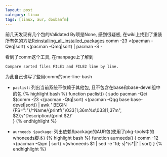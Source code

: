 ```yaml
---
layout: post
category: linux
tags: [linux, aur, doubanfm]
---
```


前几天发现有几个包的Validated By项是None, 感到很疑惑, 在wiki上找到了重装所有包的方法[Reinstalling_all_installed_packages](https://wiki.archlinux.org/index.php/Pacman_Tips#Reinstalling_all_installed_packages)
    comm -23 <(pacman -Qeq|sort) <(pacman -Qmq|sort) | pacman -S -

看到了comm这个工具, 在manpage上了解到

    Compare sorted files FILE1 and FILE2 line by line.
	
为此自己也写了些用comm的one-line-bash 

* `paclist`: 列出当前系统不依赖于其他包, 且不包含在base和base-devel组中的包 
{% highlight bash %} 
function paclist() {
    sudo pacman -Qei $(comm -23 <(pacman -Qtq|sort) <(pacman -Qqg base base-devel|sort)) |
    awk '  BEGIN {FS=":"}/^Name/{printf("\033[1;36m%s\033[1;37m", $2)}/^Description/{print $2}'  
}
{% endhighlight %}

* `aurneeds $package`: 列出依赖$package的AUR包(使用了pkg-tools中的whoneeds脚本) 
{% highlight bash %}
function aurneeds() {
    comm -12 <(pacman -Qqm | sort) <(whoneeds $1 | sed -e '1d; s|^\s*||' | sort)
}
{% endhighlight %}
